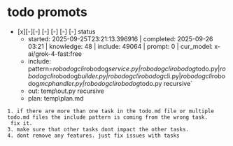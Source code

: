 

# todo  promots
- [x][-][-] [-] [-] [-] [-] status
  - started: 2025-09-25T23:21:13.396916 | completed: 2025-09-26 03:21 | knowledge: 48 | include: 49064 | prompt: 0 | cur_model: x-ai/grok-4-fast:free
  - include: pattern=*robodogcli*robodog*service.py|*robodogcli*robodog*todo.py|*robodogcli*robodog*builder.py|*robodogcli*robodog*cli.py|*robodogcli*robodog*mcphandler.py|*robodogcli*robodog*todo.py    recursive`
  - out: temp\out.py recursive
  - plan: temp\plan.md
```knowledge
1. if there are more than one task in the todo.md file or multiple todo.md files the include pattern is coming from the wrong task.
 fix it.
3. make sure that other tasks dont impact the other tasks. 
4. dont remove any features. just fix issues with tasks 

```